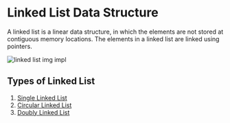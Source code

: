 # Linked List Data Structure

A linked list is a linear data structure, in which the elements are not stored
at contiguous memory locations. The elements in a linked list are linked using
pointers.

![linked list img impl](https://techvidvan.com/tutorials/wp-content/uploads/sites/2/2021/06/TechVidvan-Linked-list-normal-image01.jpg) 

## Types of Linked List
1. [Single Linked List](./main.c)
2. [Circular Linked List](./circular_linked_list.c)
3. [Doubly Linked List](./doubly-linked-list.c)
